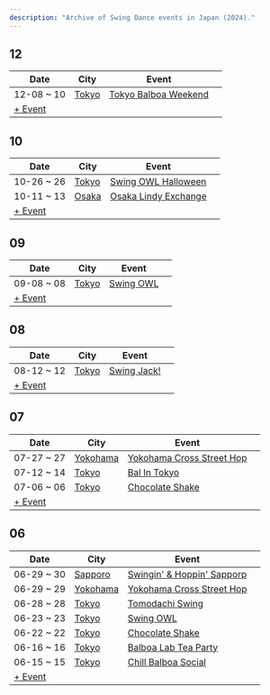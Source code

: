 ```yaml
---
description: "Archive of Swing Dance events in Japan (2024)."
---
```


## 12

| Date | City | Event | |
| --- | --- | --- | --- |
| 12-08 ~ 10 | [Tokyo](by_city.md#tokyo) | [Tokyo Balboa Weekend](tokyo-balboa-weekend-2024.md) |  |
| [+ Event](https://github.com/swingdance/events/issues/new?assignees=&labels=add+event&projects=&template=02-add_entity.yml&title=%5B2024%2Fja_JP%5D%20%3CName%3E&region=ja_JP&province=&city=&org_id=&date_starts=2024-12-&date_ends=2024-12-)

## 10

| Date | City | Event | |
| --- | --- | --- | --- |
| 10-26 ~ 26 | [Tokyo](by_city.md#tokyo) | [Swing OWL Halloween](swing-owl-halloween-2024.md) |  |
| 10-11 ~ 13 | [Osaka](by_city.md#osaka) | [Osaka Lindy Exchange](osaka-lindy-exchange-2024.md) |  |
| [+ Event](https://github.com/swingdance/events/issues/new?assignees=&labels=add+event&projects=&template=02-add_entity.yml&title=%5B2024%2Fja_JP%5D%20%3CName%3E&region=ja_JP&province=&city=&org_id=&date_starts=2024-10-&date_ends=2024-10-)

## 09

| Date | City | Event | |
| --- | --- | --- | --- |
| 09-08 ~ 08 | [Tokyo](by_city.md#tokyo) | [Swing OWL](swing-owl-08-2024.md) |  |
| [+ Event](https://github.com/swingdance/events/issues/new?assignees=&labels=add+event&projects=&template=02-add_entity.yml&title=%5B2024%2Fja_JP%5D%20%3CName%3E&region=ja_JP&province=&city=&org_id=&date_starts=2024-09-&date_ends=2024-09-)

## 08

| Date | City | Event | |
| --- | --- | --- | --- |
| 08-12 ~ 12 | [Tokyo](by_city.md#tokyo) | [Swing Jack!](swing-jack-2024.md) |  |
| [+ Event](https://github.com/swingdance/events/issues/new?assignees=&labels=add+event&projects=&template=02-add_entity.yml&title=%5B2024%2Fja_JP%5D%20%3CName%3E&region=ja_JP&province=&city=&org_id=&date_starts=2024-08-&date_ends=2024-08-)

## 07

| Date | City | Event | |
| --- | --- | --- | --- |
| 07-27 ~ 27 | [Yokohama](by_city.md#yokohama) | [Yokohama Cross Street Hop](yokohama-cross-street-hop-07-2024.md) |  |
| 07-12 ~ 14 | [Tokyo](by_city.md#tokyo) | [Bal In Tokyo](bal-in-tokyo-2024.md) |  |
| 07-06 ~ 06 | [Tokyo](by_city.md#tokyo) | [Chocolate Shake](chocolate-shake-07-2024.md) |  |
| [+ Event](https://github.com/swingdance/events/issues/new?assignees=&labels=add+event&projects=&template=02-add_entity.yml&title=%5B2024%2Fja_JP%5D%20%3CName%3E&region=ja_JP&province=&city=&org_id=&date_starts=2024-07-&date_ends=2024-07-)

## 06

| Date | City | Event | |
| --- | --- | --- | --- |
| 06-29 ~ 30 | [Sapporo](by_city.md#sapporo) | [Swingin' & Hoppin' Sapporp](swingin-n-hoppin-sapporp-2024.md) |  |
| 06-29 ~ 29 | [Yokohama](by_city.md#yokohama) | [Yokohama Cross Street Hop](yokohama-cross-street-hop-06-2024.md) |  |
| 06-28 ~ 28 | [Tokyo](by_city.md#tokyo) | [Tomodachi Swing](tomodachi-swing-2024.md) |  |
| 06-23 ~ 23 | [Tokyo](by_city.md#tokyo) | [Swing OWL](swing-owl-06-2024.md) |  |
| 06-22 ~ 22 | [Tokyo](by_city.md#tokyo) | [Chocolate Shake](chocolate-shake-06-2024.md) |  |
| 06-16 ~ 16 | [Tokyo](by_city.md#tokyo) | [Balboa Lab Tea Party](balboa-lab-tea-party-2024.md) |  |
| 06-15 ~ 15 | [Tokyo](by_city.md#tokyo) | [Chill Balboa Social](chill-balboa-social-2024.md) |  |
| [+ Event](https://github.com/swingdance/events/issues/new?assignees=&labels=add+event&projects=&template=02-add_entity.yml&title=%5B2024%2Fja_JP%5D%20%3CName%3E&region=ja_JP&province=&city=&org_id=&date_starts=2024-06-&date_ends=2024-06-)
